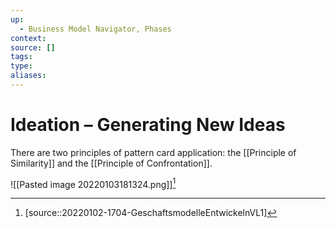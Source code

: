 ```yaml
---
up:
  - Business Model Navigator, Phases
context:
source: []
tags: 
type:
aliases:
---
```


# Ideation – Generating New Ideas

There are two principles of pattern card application: the [[Principle of Similarity]] and the [[Principle of Confrontation]].

![[Pasted image 20220103181324.png]][^1]

[^1]: [source::20220102-1704-GeschaftsmodelleEntwickelnVL1]
